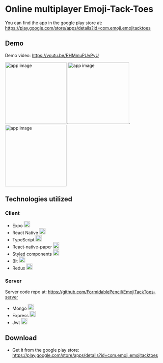 # Online multiplayer Emoji-Tack-Toes

You can find the app in the google play store at: https://play.google.com/store/apps/details?id=com.emoji.emojitacktoes

## Demo

Demo video: https://youtu.be/RHMmuPUvPyU

<img src="https://i.ibb.co/k0KpMYM/emojitacktoes.jpg" width="200" title="app image">.<img src="https://i.ibb.co/X871FxR/emoji-Tack-Toes.jpg" width="200" title="app image">.<img src="https://i.ibb.co/JFXRK8Q/emojitacktoes4.jpg" width="200" title="app image">

## Technologies utilized

### Client

- Expo <img src="https://i.ibb.co/M73yQZt/expoLogo.png" width="20" title="">
- React Native <img src="https://i.ibb.co/nb965ST/react-Logo.png" width="20" title="">
- TypeScript <img src="https://i.ibb.co/RBfMh8f/typescript.png" width="20" title="">
- React-native-paper <img src="https://i.ibb.co/dBvnQ2q/paper.png" width="20" title="">
- Styled components <img src="https://i.ibb.co/GdtGT3Y/styled-Components.png" width="20" title="">
- Bit <img src="https://i.ibb.co/gZX3hH4/bit.png" width="20" title="">
- Redux <img src="https://i.ibb.co/dbQkwZM/redux.png" width="20" title="">

### Server

Server code repo at: https://github.com/FormidablePencil/EmojiTackToes-server

- Mongo <img src="https://i.ibb.co/mqJXvJq/mongodb.png" width="20" title="">
- Express <img src="https://i.ibb.co/CJfJN1D/express-Logo.png" width="20" title="">
- Jwt <img src="https://i.ibb.co/Z2RKDKJ/jwt.png" width="20" title="">

## Download

- Get it from the google play store: https://play.google.com/store/apps/details?id=com.emoji.emojitacktoes
